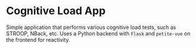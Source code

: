 # Cognitive Load App
Simple application that performs various cognitive load tests, such as STROOP, NBack, etc. Uses a Python backend with `Flask` and `petite-vue` on the frontend for reactivity.
